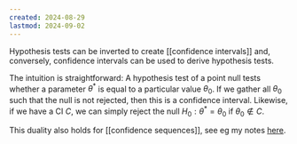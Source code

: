 ```yaml
---
created: 2024-08-29
lastmod: 2024-09-02
---
```

Hypothesis tests can be inverted to create [[confidence intervals]] and, conversely, confidence intervals can be used to derive hypothesis tests. 

The intuition is straightforward: A hypothesis test of a point null tests whether a parameter $\theta^*$ is equal to a particular value $\theta_0$. If we gather all $\theta_0$ such that the null is not rejected, then this is a confidence interval. Likewise, if we have a CI $C$, we can simply reject the null $H_0: \theta^*=\theta_0$ if $\theta_0\notin C$.

This duality also holds for [[confidence sequences]], see eg my notes [here](https://benchugg.com/research_notes/sequential_testing_duality/). 

